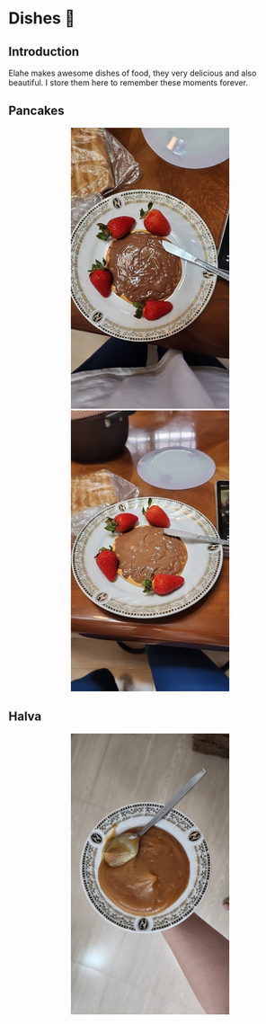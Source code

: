 # Dishes 🥘

## Introduction

Elahe makes awesome dishes of food, they very delicious and also beautiful.
I store them here to remember these moments forever.

## Pancakes

<p align="center">
  <img alt="pancake-1" src="./pancake/IMG_20230410_174913_789.jpg" height="500px">
  <img alt="pancake-2" src="./pancake/IMG_20230410_174930_621.jpg" height="500px">
</p>

## Halva

<p align="center">
  <img alt="halva-1" src="./halva/IMG_20230415_193743_454.jpg" height="500px">
</p>
